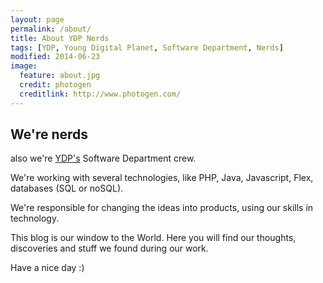 ```yaml
---
layout: page
permalink: /about/
title: About YDP Nerds
tags: [YDP, Young Digital Planet, Software Department, Nerds]
modified: 2014-06-23
image:
  feature: about.jpg
  credit: photogen
  creditlink: http://www.photogen.com/
---
```


## We're nerds

also we're [YDP's](http://ydp.eu) Software Department crew.

We're working with several technologies, like PHP, Java, Javascript, Flex, databases (SQL or noSQL).

We're responsible for changing the ideas into products, using our skills in technology.

This blog is our window to the World. Here you will find our thoughts, discoveries and stuff we found during our work.

Have a nice day :)